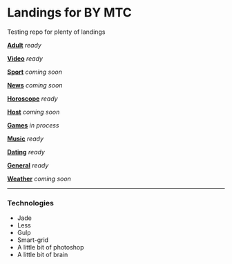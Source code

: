 # Landings for BY MTC
Testing repo for plenty of landings


[**Adult**](https://grant-inna.github.io/Landings_BY/Adult) *ready*

[**Video**](https://grant-inna.github.io/Landings_BY/Video) *ready*

[**Sport**](https://grant-inna.github.io/Landings_BY/Sporte) *coming soon*

[**News**](https://grant-inna.github.io/Landings_BY/News) *coming soon*

[**Horoscope**](https://grant-inna.github.io/Landings_BY/Horoscope) *ready*

[**Host**](https://grant-inna.github.io/Landings_BY/Host) *coming soon*

[**Games**](https://grant-inna.github.io/Landings_BY/Games) *in process*

[**Music**](https://grant-inna.github.io/Landings_BY/Music) *ready*

[**Dating**](https://grant-inna.github.io/Landings_BY/Dating) *ready*

[**General**](https://grant-inna.github.io/Landings_BY/General) *ready*

[**Weather**](https://grant-inna.github.io/Landings_BY/Weather) *coming soon*


---
### Technologies

* Jade
* Less
* Gulp
* Smart-grid
* A little bit of photoshop
* A little bit of brain


